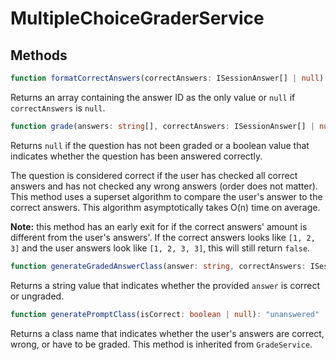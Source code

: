# MultipleChoiceGraderService

## Methods
```typescript
function formatCorrectAnswers(correctAnswers: ISessionAnswer[] | null): string[] | null
```
Returns an array containing the answer ID as the only value or ``null`` if ``correctAnswers`` is ``null``.

```typescript
function grade(answers: string[], correctAnswers: ISessionAnswer[] | null): boolean | null
```
Returns ``null`` if the question has not been graded or a boolean value that
indicates whether the question has been answered correctly.

The question is considered correct if the user has checked all correct answers
and has not checked any wrong answers (order does not matter). This method uses
a superset algorithm to compare the user's answer to the correct answers.
This algorithm asymptotically takes O(n) time on average.

**Note:** this method has an early exit for if the correct answers' amount
is different from the user's answers'. If the correct answers looks like
``[1, 2, 3]`` and the user answers look like ``[1, 2, 3, 3]``, this will still
return ``false``.

```typescript
function generateGradedAnswerClass(answer: string, correctAnswers: ISessionAnswer[] | null): 'correct-answer' | 'wrong-answer' | 'not-graded'
```
Returns a string value that indicates whether the provided ``answer`` is correct or ungraded.

```typescript
function generatePromptClass(isCorrect: boolean | null): "unanswered" | "correct" | "wrong"
```
Returns a class name that indicates whether the user's answers are correct, wrong, or have to be graded. This method is inherited from ``GradeService``.